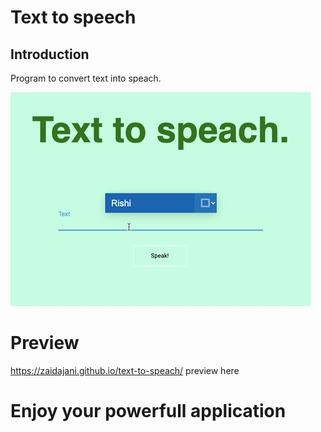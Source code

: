 # Text to speech

## Introduction

Program to convert text into speach.

<img src="./demogif.gif">

# Preview

<a href="https://zaidajani.github.io/text-to-speach/">https://zaidajani.github.io/text-to-speach/ preview here</a>

# Enjoy your powerfull application
